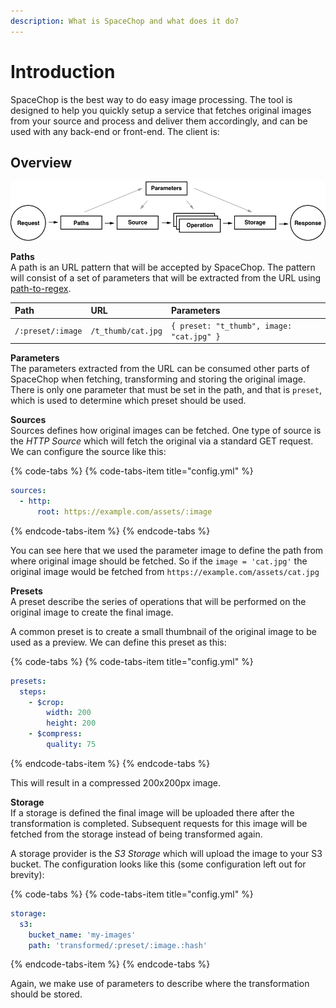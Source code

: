 ```yaml
---
description: What is SpaceChop and what does it do?
---
```


# Introduction

SpaceChop is the best way to do easy image processing. The tool is designed to help you quickly setup a service that fetches original images from your source and process and deliver them accordingly, and can be used with any back-end or front-end. The client is:

## Overview

![](.gitbook/assets/sc-overview%20%282%29.png)

**Paths**  
A path is an URL pattern that will be accepted by SpaceChop. The pattern will consist of a set of parameters that will be extracted from the URL using [path-to-regex](https://github.com/pillarjs/path-to-regexp).

| Path | URL | Parameters |
| :--- | :--- | :--- |
| `/:preset/:image` | `/t_thumb/cat.jpg` | `{ preset: "t_thumb", image: "cat.jpg" }` |

**Parameters**  
The parameters extracted from the URL can be consumed other parts of SpaceChop when fetching, transforming and storing the original image. There is only one parameter that must be set in the path, and that is `preset`, which is used to determine which preset should be used.

**Sources**  
Sources defines how original images can be fetched. One type of source is the _HTTP Source_ which will fetch the original via a standard GET request. We can configure the source like this:

{% code-tabs %}
{% code-tabs-item title="config.yml" %}
```yaml
sources:
  - http:
      root: https://example.com/assets/:image
```
{% endcode-tabs-item %}
{% endcode-tabs %}

You can see here that we used the parameter image to define the path from where original image should be fetched. So if the `image = 'cat.jpg'` the original image would be fetched from `https://example.com/assets/cat.jpg`

**Presets**  
A preset describe the series of operations that will be performed on the original image to create the final image.

A common preset is to create a small thumbnail of the original image to be used as a preview. We can define this preset as this:

{% code-tabs %}
{% code-tabs-item title="config.yml" %}
```yaml
presets:
  steps:
    - $crop:
        width: 200
        height: 200
    - $compress:
        quality: 75
```
{% endcode-tabs-item %}
{% endcode-tabs %}

This will result in a compressed 200x200px image.

**Storage**  
If a storage is defined the final image will be uploaded there after the transformation is completed. Subsequent requests for this image will be fetched from the storage instead of being transformed again.

A storage provider is the _S3 Storage_ which will upload the image to your S3 bucket. The configuration looks like this \(some configuration left out for brevity\):

{% code-tabs %}
{% code-tabs-item title="config.yml" %}
```yaml
storage:
  s3:
    bucket_name: 'my-images'
    path: 'transformed/:preset/:image.:hash'
```
{% endcode-tabs-item %}
{% endcode-tabs %}

Again, we make use of parameters to describe where the transformation should be stored.

